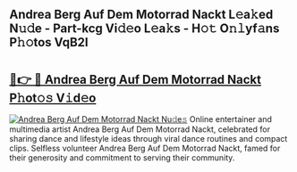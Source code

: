 ## Andrea Berg Auf Dem Motorrad Nackt L𝚎a𝚔ed N𝚞𝚍e - Part-kcg Vi𝚍𝚎o L𝚎a𝚔s - H𝚘𝚝 O𝚗𝚕yf𝚊ns P𝚑𝚘tos VqB2I

# <h2><a href="http://kf6yd2.oniu.top/?m=Andrea+Berg+Auf+Dem+Motorrad+Nackt">🔗👉 🔴 Andrea Berg Auf Dem Motorrad Nackt P𝚑ot𝚘𝚜 V𝚒d𝚎o</a></h2>

[![Andrea Berg Auf Dem Motorrad Nackt Nu𝚍e𝚜](https://i.imgur.com/0qMVB7G.gif)](http://kf6yd2.oniu.top/?m=Andrea+Berg+Auf+Dem+Motorrad+Nackt)
Online entertainer and multimedia artist Andrea Berg Auf Dem Motorrad Nackt, celebrated for sharing dance and lifestyle ideas through viral dance routines and compact clips. Selfless volunteer Andrea Berg Auf Dem Motorrad Nackt, famed for their generosity and commitment to serving their community.  
